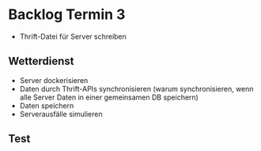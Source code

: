 # Backlog Termin 3

- Thrift-Datei für Server schreiben

## Wetterdienst

- Server dockerisieren
- Daten durch Thrift-APIs synchronisieren (warum synchronisieren, wenn alle Server Daten in einer gemeinsamen DB speichern)
- Daten speichern
- Serverausfälle simulieren

## Test